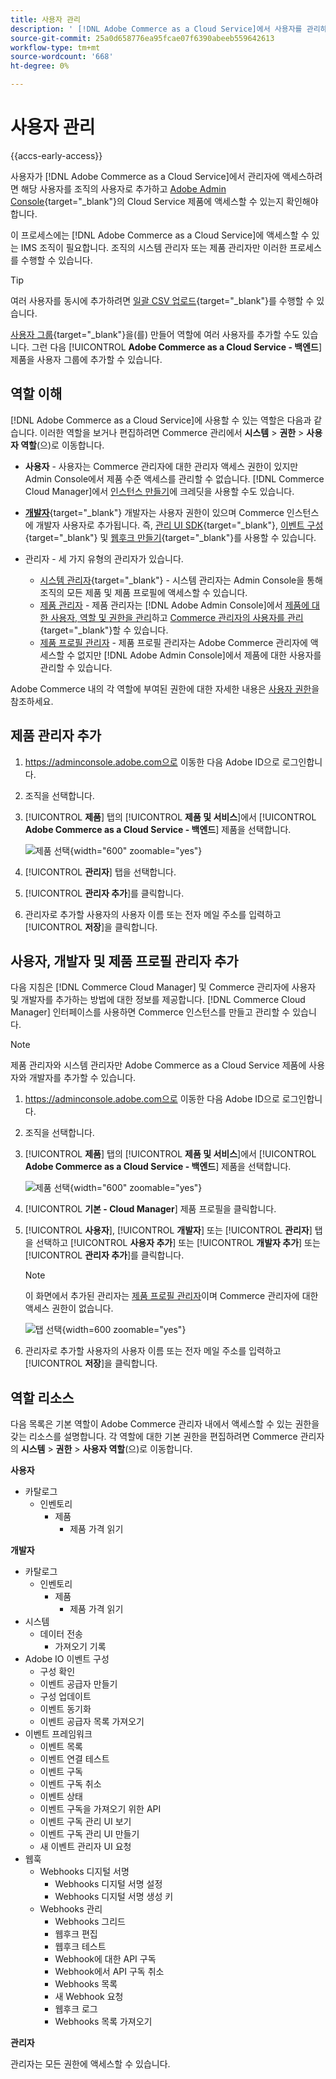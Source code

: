 ```yaml
---
title: 사용자 관리
description: ' [!DNL Adobe Commerce as a Cloud Service]에서 사용자를 관리하는 방법을 알아봅니다.'
source-git-commit: 25a0d658776ea95fcae07f6390abeeb559642613
workflow-type: tm+mt
source-wordcount: '668'
ht-degree: 0%

---
```


# 사용자 관리

{{accs-early-access}}

사용자가 [!DNL Adobe Commerce as a Cloud Service]에서 관리자에 액세스하려면 해당 사용자를 조직의 사용자로 추가하고 [Adobe Admin Console](https://adminconsole.adobe.com){target="_blank"}의 Cloud Service 제품에 액세스할 수 있는지 확인해야 합니다.

이 프로세스에는 [!DNL Adobe Commerce as a Cloud Service]에 액세스할 수 있는 IMS 조직이 필요합니다. 조직의 시스템 관리자 또는 제품 관리자만 이러한 프로세스를 수행할 수 있습니다.

>[!TIP]
>
>여러 사용자를 동시에 추가하려면 [일괄 CSV 업로드](https://helpx.adobe.com/enterprise/using/bulk-upload-users.html){target="_blank"}를 수행할 수 있습니다.
> 
> [사용자 그룹](https://helpx.adobe.com/enterprise/using/user-groups.html){target="_blank"}을(를) 만들어 역할에 여러 사용자를 추가할 수도 있습니다. 그런 다음 [!UICONTROL **Adobe Commerce as a Cloud Service - 백엔드**] 제품을 사용자 그룹에 추가할 수 있습니다.

## 역할 이해

[!DNL Adobe Commerce as a Cloud Service]에 사용할 수 있는 역할은 다음과 같습니다. 이러한 역할을 보거나 편집하려면 Commerce 관리에서 **시스템** > **권한** > **사용자 역할**(으)로 이동합니다.

* **사용자** - 사용자는 Commerce 관리자에 대한 관리자 액세스 권한이 있지만 Admin Console에서 제품 수준 액세스를 관리할 수 없습니다. [!DNL Commerce Cloud Manager]에서 [인스턴스 만들기](./getting-started.md#create-an-instance)에 크레딧을 사용할 수도 있습니다.

* [**개발자**](https://helpx.adobe.com/enterprise/using/manage-developers.html#Adddevelopers){target="_blank"} 개발자는 사용자 권한이 있으며 Commerce 인스턴스에 개발자 사용자로 추가됩니다. 즉, [관리 UI SDK](https://developer.adobe.com/commerce/extensibility/admin-ui-sdk/){target="_blank"}, [이벤트 구성](https://developer.adobe.com/commerce/extensibility/events/){target="_blank"} 및 [웹후크 만들기](https://developer.adobe.com/commerce/extensibility/webhooks/){target="_blank"}를 사용할 수 있습니다.

* 관리자 - 세 가지 유형의 관리자가 있습니다.
   * [시스템 관리자](https://helpx.adobe.com/enterprise/using/admin-roles.html){target="_blank"} - 시스템 관리자는 Admin Console을 통해 조직의 모든 제품 및 제품 프로필에 액세스할 수 있습니다.
   * [제품 관리자](#add-a-product-admin) - 제품 관리자는 [!DNL Adobe Admin Console]에서 [제품에 대한 사용자, 역할 및 권한을 관리](#add-users-and-admins)하고 [Commerce 관리자의 사용자를 관리](https://experienceleague.adobe.com/en/docs/commerce-admin/systems/user-accounts/permissions-users-all#create-a-user){target="_blank"}할 수 있습니다.
   * [제품 프로필 관리자](#add-users-developers-and-product-profile-admins) - 제품 프로필 관리자는 Adobe Commerce 관리자에 액세스할 수 없지만 [!DNL Adobe Admin Console]에서 제품에 대한 사용자를 관리할 수 있습니다.

Adobe Commerce 내의 각 역할에 부여된 권한에 대한 자세한 내용은 [사용자 권한](#user-permissions)을 참조하세요.

## 제품 관리자 추가

1. https://adminconsole.adobe.com으로 이동한 다음 Adobe ID으로 로그인합니다.

1. 조직을 선택합니다.

1. [!UICONTROL **제품**] 탭의 [!UICONTROL **제품 및 서비스**]&#x200B;에서 [!UICONTROL **Adobe Commerce as a Cloud Service - 백엔드**] 제품을 선택합니다.

   ![제품 선택](./assets/backend.png){width="600" zoomable="yes"}

1. [!UICONTROL **관리자**] 탭을 선택합니다.

1. [!UICONTROL **관리자 추가**]&#x200B;를 클릭합니다.

1. 관리자로 추가할 사용자의 사용자 이름 또는 전자 메일 주소를 입력하고 [!UICONTROL **저장**]&#x200B;을 클릭합니다.

## 사용자, 개발자 및 제품 프로필 관리자 추가

다음 지침은 [!DNL Commerce Cloud Manager] 및 Commerce 관리자에 사용자 및 개발자를 추가하는 방법에 대한 정보를 제공합니다. [!DNL Commerce Cloud Manager] 인터페이스를 사용하면 Commerce 인스턴스를 만들고 관리할 수 있습니다.

>[!NOTE]
>
>제품 관리자와 시스템 관리자만 Adobe Commerce as a Cloud Service 제품에 사용자와 개발자를 추가할 수 있습니다.

1. https://adminconsole.adobe.com으로 이동한 다음 Adobe ID으로 로그인합니다.

1. 조직을 선택합니다.

1. [!UICONTROL **제품**] 탭의 [!UICONTROL **제품 및 서비스**]&#x200B;에서 [!UICONTROL **Adobe Commerce as a Cloud Service - 백엔드**] 제품을 선택합니다.

   ![제품 선택](./assets/backend.png){width="600" zoomable="yes"}

1. [!UICONTROL **기본 - Cloud Manager**] 제품 프로필을 클릭합니다.

1. [!UICONTROL **사용자**], [!UICONTROL **개발자**] 또는 [!UICONTROL **관리자**] 탭을 선택하고 [!UICONTROL **사용자 추가**] 또는 [!UICONTROL **개발자 추가**] 또는 [!UICONTROL **관리자 추가**]&#x200B;를 클릭합니다.

   >[!NOTE]
   >
   >이 화면에서 추가된 관리자는 [제품 프로필 관리자](#understanding-roles)이며 Commerce 관리자에 대한 액세스 권한이 없습니다.

   ![탭 선택](./assets/tab-select.png){width=600 zoomable=&quot;yes&quot;}

1. 관리자로 추가할 사용자의 사용자 이름 또는 전자 메일 주소를 입력하고 [!UICONTROL **저장**]&#x200B;을 클릭합니다.

## 역할 리소스

다음 목록은 기본 역할이 Adobe Commerce 관리자 내에서 액세스할 수 있는 권한을 갖는 리소스를 설명합니다. 각 역할에 대한 기본 권한을 편집하려면 Commerce 관리자의 **시스템** > **권한** > **사용자 역할**(으)로 이동합니다.

**사용자**

* 카탈로그
   * 인벤토리
      * 제품
         * 제품 가격 읽기

**개발자**

* 카탈로그
   * 인벤토리
      * 제품
         * 제품 가격 읽기
* 시스템
   * 데이터 전송
      * 가져오기 기록
* Adobe IO 이벤트 구성
   * 구성 확인
   * 이벤트 공급자 만들기
   * 구성 업데이트
   * 이벤트 동기화
   * 이벤트 공급자 목록 가져오기
* 이벤트 프레임워크
   * 이벤트 목록
   * 이벤트 연결 테스트
   * 이벤트 구독
   * 이벤트 구독 취소
   * 이벤트 상태
   * 이벤트 구독을 가져오기 위한 API
   * 이벤트 구독 관리 UI 보기
   * 이벤트 구독 관리 UI 만들기
   * 새 이벤트 관리자 UI 요청
* 웹훅
   * Webhooks 디지털 서명
      * Webhooks 디지털 서명 설정
      * Webhooks 디지털 서명 생성 키
   * Webhooks 관리
      * Webhooks 그리드
      * 웹후크 편집
      * 웹후크 테스트
      * Webhook에 대한 API 구독
      * Webhook에서 API 구독 취소
      * Webhooks 목록
      * 새 Webhook 요청
      * 웹후크 로그
      * Webhooks 목록 가져오기

**관리자**

관리자는 모든 권한에 액세스할 수 있습니다.
